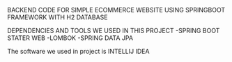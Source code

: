 BACKEND CODE FOR SIMPLE ECOMMERCE WEBSITE 
USING SPRINGBOOT FRAMEWORK WITH H2 DATABASE


DEPENDENCIES AND TOOLS WE USED IN THIS PROJECT 
-SPRING BOOT STATER WEB
-LOMBOK
-SPRING DATA JPA

The software we used in project is INTELLIJ IDEA 
